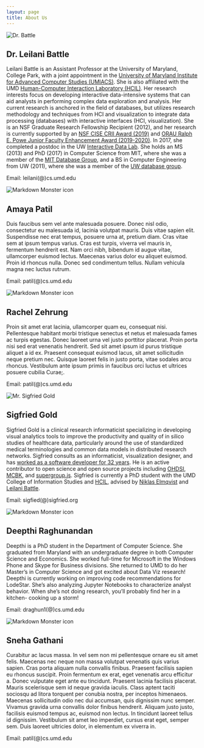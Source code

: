 ```yaml
---
layout: page
title: About Us
---
```


<div class="about-items">
    <div class="about-item-img">
        <img
            src="http://www.cs.umd.edu/~leilani/static/img/leilani_pp2.jpg"
            alt="Dr. Battle"/>
    </div>
    <div class="about-item-des">
    <h2 class="about-name">Dr. Leilani Battle</h2>
    Leilani Battle is an Assistant Professor at the University of Maryland, College Park, with a joint appointment in the <a href="http://www.umiacs.umd.edu/">University of Maryland Institute for Advanced Computer Studies (UMIACS)</a>. She is also affiliated with the UMD <a href="http://hcil.umd.edu/">Human-Computer Interaction Laboratory (HCIL)</a>. Her research interests focus on developing interactive data-intensive systems that can aid analysts in performing complex data exploration and analysis. Her current research is anchored in the field of databases, but utilizes research methodology and techniques from HCI and visualization to integrate data processing (databases) with interactive interfaces (HCI, visualization).
    She is an NSF Graduate Research Fellowship Recipient (2012), and her research is currently supported by an <a href="https://www.nsf.gov/awardsearch/showAward?AWD_ID=1850115">NSF CISE CRII Award (2019)</a> and <a href="https://www.orau.org/university-partnerships/member-grant-programs/powe/index.html">ORAU Ralph E. Powe Junior Faculty Enhancement Award (2019-2020)</a>. In 2017, she completed a postdoc in the UW <a href="http://idl.cs.washington.edu/">Interactive Data Lab</a>. She holds an MS (2013) and PhD (2017) in Computer Science from MIT, where she was a member of the <a href="http://db.csail.mit.edu/">MIT Database Group</a>, and a BS in Computer Engineering from UW (2011), where she was a member of the <a href="http://db.cs.washington.edu/">UW database group</a>.
    <br/><p class="contact-item">Email: leilani(@)cs.umd.edu</p>
    </div>
</div>


<div class="about-items">
    <div class="about-item-img">
        <img
            src="{{site.baseurl}}/public/apple-touch-icon-precomposed.png"
            alt="Markdown Monster icon"/>
    </div>
    <div class="about-item-des">
        <h2 class="about-name">Amaya Patil</h2>
        Duis faucibus sem vel ante malesuada posuere. Donec nisl odio, consectetur eu malesuada id, lacinia volutpat mauris. Duis vitae sapien elit. Suspendisse nec erat tempus, posuere urna at, pretium diam. Cras vitae sem at ipsum tempus varius. Cras est turpis, viverra vel mauris in, fermentum hendrerit est. Nam orci nibh, bibendum id augue vitae, ullamcorper euismod lectus. Maecenas varius dolor eu aliquet euismod. Proin id rhoncus nulla. Donec sed condimentum tellus. Nullam vehicula magna nec luctus rutrum.
        <br/><p class="contact-item">Email: patil(@)cs.umd.edu</p>
    </div>
</div>

<div class="about-items">
    <div class="about-item-img">
    <img
        src="{{site.baseurl}}/public/apple-touch-icon-precomposed.png"
        alt="Markdown Monster icon"/>
    </div>
    <div class="about-item-des">
        <h2 class="about-name">Rachel Zehrung</h2>
        Proin sit amet erat lacinia, ullamcorper quam eu, consequat nisi. Pellentesque habitant morbi tristique senectus et netus et malesuada fames ac turpis egestas. Donec laoreet urna vel justo porttitor placerat. Proin porta nisi sed erat venenatis hendrerit. Sed sit amet ipsum id purus tristique aliquet a id ex. Praesent consequat euismod lacus, sit amet sollicitudin neque pretium nec. Quisque laoreet felis in justo porta, vitae sodales arcu rhoncus. Vestibulum ante ipsum primis in faucibus orci luctus et ultrices posuere cubilia Curae;.
        <br/><p class="contact-item">Email: patil(@)cs.umd.edu</p>
    </div>
</div>

<div class="about-items">
    <div class="about-item-img">
        <img
            src="https://www.ohdsi.org/wp-content/uploads/2017/02/sigfried-head-400x400.jpg"
            alt="Mr. Sigfried Gold"/>
    </div>
    <div class="about-item-des">
        <h2 class="about-name">Sigfried Gold</h2>
        Sigfried Gold is a clinical research informaticist specializing in
        developing visual analytics tools to improve the productivity and
        quality of in silico studies of healthcare data, particularly around
        the use of standardized medical terminologies and common data models in
        distributed research networks. Sigfried consults as an informaticist,
        visualization designer, and has 
        <a href="http://sigfried.org/resume.pdf">worked as a software developer for 32 years</a>.
        He is an active contributor to open science and open source projects including
        <a href="https://www.ohdsi.org/who-we-are/collaborators/sigfried-gold/">OHDSI</a>,
        <a href="https://medicine.umich.edu/dept/lhs/service-outreach/mobilizing-computable-biomedical-knowledge">MCBK</a>,
        and <a href="http://sigfried.github.io/supergroup/">supergroup.js</a>. 
        Sigfried is currently a PhD student with the UMD College of Information Studies and
        <a href="https://hcil.umd.edu/">HCIL</a>, advised by 
        <a href="https://sites.umiacs.umd.edu/elm/">Niklas Elmqvist</a> and 
        <a href="http://www.cs.umd.edu/~leilani">Leilani Battle</a>.
        <br/><p class="contact-item">Email: sigfied(@)sigfried.org</p>
    </div>
</div>

<div class="about-items">
    <div class="about-item-img">
    <img
        src="{{site.baseurl}}/public/deepthi.jpg"
        alt="Markdown Monster icon"/>
    </div>
    <div class="about-item-des">
        <h2 class="about-name">Deepthi Raghunandan</h2>
        Deepthi is a PhD student in the Department of Computer Science. She graduated from Maryland with an undergraduate degree in both Computer Science and Economics. She worked full-time for Microsoft in the Windows Phone and Skype for Business divisions. She returned to UMD to do her Master’s in Computer Science and got excited about Data Viz research! Deepthi is currently working on improving code recommendations for LodeStar. She’s also analyzing Jupyter Notebooks to characterize analyst behavior. When she’s not doing research, you’ll probably find her in a kitchen- cooking up a storm!
        <br/><p class="contact-item">Email: draghun1(@)cs.umd.edu</p>
    </div>
</div>

<div class="about-items">
    <div class="about-item-img">
    <img
        src="{{site.baseurl}}/public/apple-touch-icon-precomposed.png"
        alt="Markdown Monster icon"/>
    </div>
    <div class="about-item-des">
        <h2 class="about-name">Sneha Gathani</h2>
        Curabitur ac lacus massa. In vel sem non mi pellentesque ornare eu sit amet felis. Maecenas nec neque non massa volutpat venenatis quis varius sapien. Cras porta aliquam nulla convallis finibus. Praesent facilisis sapien eu rhoncus suscipit. Proin fermentum ex erat, eget venenatis arcu efficitur a. Donec vulputate eget ante eu tincidunt. Praesent lacinia facilisis placerat. Mauris scelerisque sem id neque gravida iaculis. Class aptent taciti sociosqu ad litora torquent per conubia nostra, per inceptos himenaeos. Maecenas sollicitudin odio nec dui accumsan, quis dignissim nunc semper. Vivamus gravida urna convallis dolor finibus hendrerit. Aliquam justo justo, facilisis euismod tempus ac, euismod non lectus. In tincidunt laoreet tellus id dignissim. Vestibulum sit amet leo imperdiet, cursus erat eget, semper sem. Duis laoreet ultricies dolor, in elementum ex viverra in.
        <br/><p class="contact-item">Email: patil(@)cs.umd.edu</p>
    </div>
</div>
